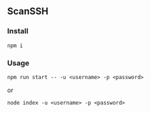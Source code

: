 ## ScanSSH

### Install
    npm i
### Usage
    npm run start -- -u <username> -p <password>
or 
    
    node index -u <username> -p <password>
